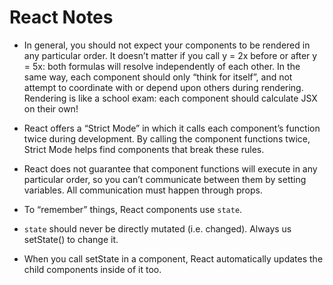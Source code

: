 # React Notes

- In general, you should not expect your components to be rendered in any particular order. It doesn’t matter if you call y = 2x before or after y = 5x: both formulas will resolve independently of each other. In the same way, each component should only “think for itself”, and not attempt to coordinate with or depend upon others during rendering. Rendering is like a school exam: each component should calculate JSX on their own!

- React offers a “Strict Mode” in which it calls each component’s function twice during development. By calling the component functions twice, Strict Mode helps find components that break these rules.

- React does not guarantee that component functions will execute in any particular order, so you can’t communicate between them by setting variables. All communication must happen through props.

- To “remember” things, React components use `state`.

- `state` should never be directly mutated (i.e. changed). Always us setState() to change it.

- When you call setState in a component, React automatically updates the child components inside of it too.
